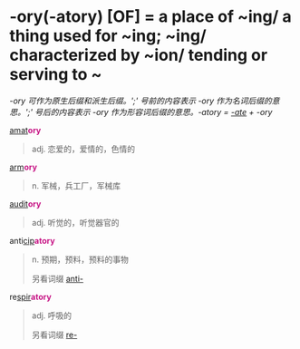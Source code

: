 # -ory(-atory) [OF] = a place of ~ing/ a thing used for ~ing; ~ing/ characterized by ~ion/ tending or serving to ~

*-ory 可作为原生后缀和派生后缀。';' 号前的内容表示 -ory 作为名词后缀的意思。';' 号后的内容表示 -ory 作为形容词后缀的意思。-atory = [-ate](-ate.md) + -ory*

[amat](_am_.md)<b style="color: #C71585;">ory</b>
> adj. 恋爱的，爱情的，色情的

[arm](_arm_.md)<b style="color: #C71585;">ory</b>
> n. 军械，兵工厂，军械库

[audit](_aud_.md)<b style="color: #C71585;">ory</b>
> adj. 听觉的，听觉器官的

anti[cip](_cap_.md)<b style="color: #C71585;">atory</b>
> n. 预期，预料，预料的事物
>
> 另看词缀 [anti-](anti-.1.md)

re[spir](_spir_.md)<b style="color: #C71585;">atory</b>
> adj. 呼吸的
>
> 另看词缀 [re-](re-.md)